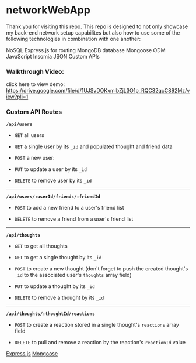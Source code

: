 # networkWebApp

Thank you for visiting this repo. This repo is designed to not only showcase my back-end network setup capabilites but also how to use some of the following technologies in combination with one another:

NoSQL
Express.js for routing
MongoDB database
Mongoose ODM
JavaScript 
Insomia
JSON
Custom APIs

### Walkthrough Video: 

click here to view demo: https://drive.google.com/file/d/1UJSvDOKxmlbZjL3O1p_RQC32qcC892Mz/view?pli=1 

### Custom API Routes

**`/api/users`**

* `GET` all users

* `GET` a single user by its `_id` and populated thought and friend data

* `POST` a new user:

* `PUT` to update a user by its `_id`

* `DELETE` to remove user by its `_id`

---

**`/api/users/:userId/friends/:friendId`**

* `POST` to add a new friend to a user's friend list

* `DELETE` to remove a friend from a user's friend list

---

**`/api/thoughts`**

* `GET` to get all thoughts

* `GET` to get a single thought by its `_id`

* `POST` to create a new thought (don't forget to push the created thought's `_id` to the associated user's `thoughts` array field)

* `PUT` to update a thought by its `_id`

* `DELETE` to remove a thought by its `_id`

---

**`/api/thoughts/:thoughtId/reactions`**

* `POST` to create a reaction stored in a single thought's `reactions` array field

* `DELETE` to pull and remove a reaction by the reaction's `reactionId` value





[Express.js](https://www.npmjs.com/package/express) 
[Mongoose](https://www.npmjs.com/package/mongoose)
